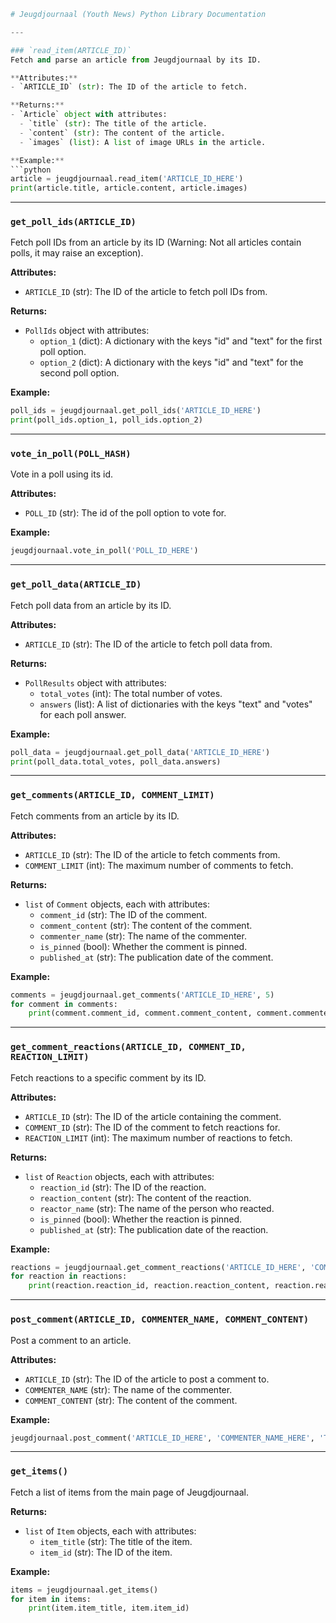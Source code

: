 ```python
# Jeugdjournaal (Youth News) Python Library Documentation

---

### `read_item(ARTICLE_ID)`
Fetch and parse an article from Jeugdjournaal by its ID.

**Attributes:**
- `ARTICLE_ID` (str): The ID of the article to fetch.

**Returns:**
- `Article` object with attributes:
  - `title` (str): The title of the article.
  - `content` (str): The content of the article.
  - `images` (list): A list of image URLs in the article.

**Example:**
```python
article = jeugdjournaal.read_item('ARTICLE_ID_HERE')
print(article.title, article.content, article.images)
```

---

### `get_poll_ids(ARTICLE_ID)`
Fetch poll IDs from an article by its ID (Warning: Not all articles contain polls, it may raise an exception).

**Attributes:**
- `ARTICLE_ID` (str): The ID of the article to fetch poll IDs from.

**Returns:**
- `PollIds` object with attributes:
  - `option_1` (dict): A dictionary with the keys "id" and "text" for the first poll option.
  - `option_2` (dict): A dictionary with the keys "id" and "text" for the second poll option.

**Example:**
```python
poll_ids = jeugdjournaal.get_poll_ids('ARTICLE_ID_HERE')
print(poll_ids.option_1, poll_ids.option_2)
```

---

### `vote_in_poll(POLL_HASH)`
Vote in a poll using its id.

**Attributes:**
- `POLL_ID` (str): The id of the poll option to vote for.

**Example:**
```python
jeugdjournaal.vote_in_poll('POLL_ID_HERE')
```

---

### `get_poll_data(ARTICLE_ID)`
Fetch poll data from an article by its ID.

**Attributes:**
- `ARTICLE_ID` (str): The ID of the article to fetch poll data from.

**Returns:**
- `PollResults` object with attributes:
  - `total_votes` (int): The total number of votes.
  - `answers` (list): A list of dictionaries with the keys "text" and "votes" for each poll answer.

**Example:**
```python
poll_data = jeugdjournaal.get_poll_data('ARTICLE_ID_HERE')
print(poll_data.total_votes, poll_data.answers)
```

---

### `get_comments(ARTICLE_ID, COMMENT_LIMIT)`
Fetch comments from an article by its ID.

**Attributes:**
- `ARTICLE_ID` (str): The ID of the article to fetch comments from.
- `COMMENT_LIMIT` (int): The maximum number of comments to fetch.

**Returns:**
- `list` of `Comment` objects, each with attributes:
  - `comment_id` (str): The ID of the comment.
  - `comment_content` (str): The content of the comment.
  - `commenter_name` (str): The name of the commenter.
  - `is_pinned` (bool): Whether the comment is pinned.
  - `published_at` (str): The publication date of the comment.

**Example:**
```python
comments = jeugdjournaal.get_comments('ARTICLE_ID_HERE', 5)
for comment in comments:
    print(comment.comment_id, comment.comment_content, comment.commenter_name, comment.is_pinned, comment.published_at)
```

---

### `get_comment_reactions(ARTICLE_ID, COMMENT_ID, REACTION_LIMIT)`
Fetch reactions to a specific comment by its ID.

**Attributes:**
- `ARTICLE_ID` (str): The ID of the article containing the comment.
- `COMMENT_ID` (str): The ID of the comment to fetch reactions for.
- `REACTION_LIMIT` (int): The maximum number of reactions to fetch.

**Returns:**
- `list` of `Reaction` objects, each with attributes:
  - `reaction_id` (str): The ID of the reaction.
  - `reaction_content` (str): The content of the reaction.
  - `reactor_name` (str): The name of the person who reacted.
  - `is_pinned` (bool): Whether the reaction is pinned.
  - `published_at` (str): The publication date of the reaction.

**Example:**
```python
reactions = jeugdjournaal.get_comment_reactions('ARTICLE_ID_HERE', 'COMMENT_ID_HERE', 5)
for reaction in reactions:
    print(reaction.reaction_id, reaction.reaction_content, reaction.reactor_name, reaction.is_pinned, reaction.published_at)
```

---

### `post_comment(ARTICLE_ID, COMMENTER_NAME, COMMENT_CONTENT)`
Post a comment to an article.

**Attributes:**
- `ARTICLE_ID` (str): The ID of the article to post a comment to.
- `COMMENTER_NAME` (str): The name of the commenter.
- `COMMENT_CONTENT` (str): The content of the comment.

**Example:**
```python
jeugdjournaal.post_comment('ARTICLE_ID_HERE', 'COMMENTER_NAME_HERE', 'This is a test comment.')
```

---

### `get_items()`
Fetch a list of items from the main page of Jeugdjournaal.

**Returns:**
- `list` of `Item` objects, each with attributes:
  - `item_title` (str): The title of the item.
  - `item_id` (str): The ID of the item.

**Example:**
```python
items = jeugdjournaal.get_items()
for item in items:
    print(item.item_title, item.item_id)
```
